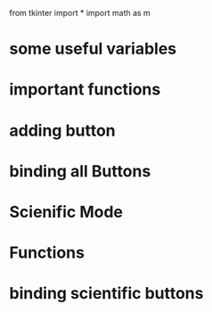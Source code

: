 from tkinter import *
import math as m

# some useful variables
# important functions

# adding button

# binding all Buttons

# Scienific Mode

# Functions

# binding scientific buttons
